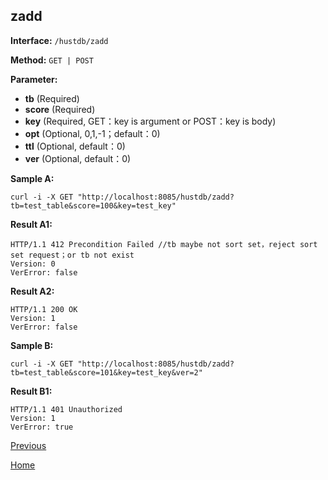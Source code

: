 ## zadd ##

**Interface:** `/hustdb/zadd`

**Method:** `GET | POST`

**Parameter:** 

*  **tb** (Required)  
*  **score** (Required)
*  **key** (Required, GET：key is argument or POST：key is body)   
*  **opt** (Optional, 0,1,-1；default：0)
*  **ttl** (Optional, default：0)
*  **ver** (Optional, default：0)

**Sample A:**

    curl -i -X GET "http://localhost:8085/hustdb/zadd?tb=test_table&score=100&key=test_key"

**Result A1:**

	HTTP/1.1 412 Precondition Failed //tb maybe not sort set，reject sort set request；or tb not exist
	Version: 0
	VerError: false

**Result A2:**

	HTTP/1.1 200 OK
	Version: 1
	VerError: false

**Sample B:**

    curl -i -X GET "http://localhost:8085/hustdb/zadd?tb=test_table&score=101&key=test_key&ver=2"

**Result B1:**

	HTTP/1.1 401 Unauthorized
	Version: 1
	VerError: true

[Previous](../hustdb.md)

[Home](../../../index.md)